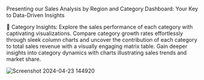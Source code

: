 Presenting our Sales Analysis by Region and Category Dashboard: Your Key to Data-Driven Insights

🛒 Category Insights: Explore the sales performance of each category with captivating visualizations. Compare category growth rates effortlessly through sleek column charts and uncover the contribution of each category to total sales revenue with a visually engaging matrix table. Gain deeper insights into category dynamics with charts illustrating sales trends and market share.

![Screenshot 2024-04-23 144920](https://github.com/tejashreeG17/DSM_PowerBi_Challenge/assets/120238929/10a797db-5c9f-4dc3-bd7c-4cd616299c7e)
